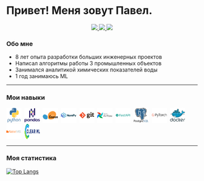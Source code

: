 <h1>
Привет! Меня зовут Павел. 
</h1>

<div id="badges" align="center">
  <a href="https://t.me/SPI_q">
  <img src="https://img.shields.io/badge/Telegram-2CA5E0?style=flat-squeare&logo=telegram&logoColor=white"/>
  </a>
  <a href="https://api.whatsapp.com/send/?phone=79854498587">
  <img src="https://img.shields.io/badge/WhatsApp-25D366?logo=whatsapp&logoColor=fff&style=flat"/>
  </a>
  <a href="mailto:click315@mail.ru">
  <img src="https://img.shields.io/badge/Email-%23005FF9?style=flat&logo=maildotru&logoColor=%23FFCD00"/>
  </a>
</div>

### Обо мне
- 8 лет опыта разработки больших инженерных проектов
- Написал алгоритмы работы 3 промышленных объектов
- Занимался аналитикой химических показателей воды
- 1 год занимаюсь ML

---

### Мои навыки
<div>
  <img src="https://github.com/devicons/devicon/blob/master/icons/python/python-original-wordmark.svg" title="Python" alt="Python" width="40" height="40"/>&nbsp;
  <img src="https://github.com/devicons/devicon/blob/master/icons/pandas/pandas-original-wordmark.svg" title="Pandas" alt="Pandas" width="40" height="40"/>&nbsp;
  <img src="https://github.com/devicons/devicon/blob/master/icons/scikitlearn/scikitlearn-original.svg" title="Scikit-learn" alt="Scikit-learn" width="40" height="40"/>&nbsp;
  <img src="https://github.com/devicons/devicon/blob/master/icons/numpy/numpy-original-wordmark.svg" title="Numpy" alt="Numpy" width="40" height="40"/>&nbsp;
  <img src="https://github.com/devicons/devicon/blob/master/icons/git/git-original-wordmark.svg" title="Git" alt="Git" width="40" height="40"/>&nbsp;
  <img src="https://github.com/devicons/devicon/blob/master/icons/apacheairflow/apacheairflow-original-wordmark.svg" title="Airflow" alt="Airflow" width="40" height="40"/>&nbsp;
  <img src="https://github.com/devicons/devicon/blob/master/icons/fastapi/fastapi-original-wordmark.svg" title="FastAPI" alt="FastAPI" width="40" height="40"/>&nbsp;
  <img src="https://github.com/devicons/devicon/blob/master/icons/postgresql/postgresql-original-wordmark.svg" title="PostgreSQL" alt="PostgreSQL" width="40" height="40"/>&nbsp;
  <img src="https://github.com/devicons/devicon/blob/master/icons/pytorch/pytorch-original-wordmark.svg" title="Pytorch" alt="Pytorch" width="40" height="40"/>&nbsp;
  <img src="https://github.com/devicons/devicon/blob/master/icons/docker/docker-original-wordmark.svg" title="Docker" alt="Docker" width="40" height="40"/>&nbsp;
  <img src="https://github.com/devicons/devicon/blob/master/icons/rabbitmq/rabbitmq-original-wordmark.svg" title="RabbitMQ" alt="RabbitMQ" width="40" height="40"/>&nbsp;
  <img src="https://github.com/allegroai/clearml/blob/master/docs/clearml-logo.svg#gh-light-mode-only" title="ClearML" alt="ClearML" width="40" height="40"/>&nbsp;
</div>

---

### Моя статистика

[![Top Langs](https://github-readme-stats.vercel.app/api/top-langs/?username=SPI315)](https://github.com/anuraghazra/github-readme-stats)
